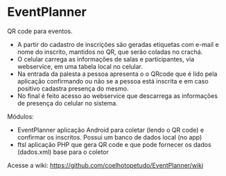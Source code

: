 EventPlanner
========

QR code para eventos.

- A partir do cadastro de inscrições são geradas etiquetas com e-mail e nome do inscrito, mantidos no QR, que serão coladas no crachá.
- O celular carrega as informações de salas e participantes, via webservice, em uma tabela local no celular.
- Na entrada da palesta a pessoa apresenta o o QRcode que é lido pela aplicação confirmando ou não se a pessoa está inscrita e em caso positivo cadastra presença do mesmo.
- No final é feito acesso ao webservice que descarrega as informações de presença do celular no sistema.

Módulos:
- EventPlanner aplicação Android para coletar (lendo o QR code) e confirmar os inscritos. Possui um banco de dados local (no app)
- ftsl aplicação PHP que gera QR code e que pode fornecer os dados (dados.xml) base para o coletor

Acesse a wiki:
https://github.com/coelhotopetudo/EventPlanner/wiki
